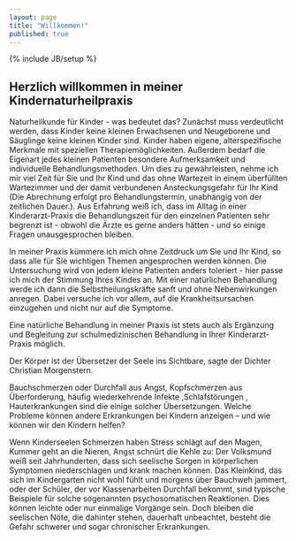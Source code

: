 ```yaml
---
layout: page
title: "Willkommen!"
published: true
---
```


{% include JB/setup %}

## Herzlich willkommen in meiner Kindernaturheilpraxis

Naturheilkunde für Kinder - was bedeutet das? Zunächst muss verdeutlicht werden, dass Kinder keine kleinen Erwachsenen und Neugeborene und Säuglinge keine kleinen Kinder sind. Kinder haben eigene, alterspezifische Merkmale mit speziellen Therapiemöglichkeiten. Außerdem bedarf die Eigenart jedes kleinen Patienten besondere Aufmerksamkeit und individuelle Behandlungsmethoden. Um dies zu gewährleisten, nehme ich mir viel Zeit für Sie und Ihr Kind und das ohne Wartezeit in einem überfüllten Wartezimmer und der damit verbundenen Ansteckungsgefahr für Ihr Kind (Die Abrechnung erfolgt pro Behandlungstermin, unabhängig von der zeitlichen Dauer.). Aus Erfahrung weiß ich, dass im Alltag in einer Kinderarzt-Praxis die Behandlungszeit für den einzelnen Patienten sehr begrenzt ist - obwohl die Ärzte es gerne anders hätten - und so einige Fragen unausgesprochen bleiben. 

In meiner Praxis kümmere ich mich ohne Zeitdruck um Sie und Ihr Kind, so dass alle für Sie wichtigen Themen angesprochen werden können. Die Untersuchung wird von jedem kleine Patienten anders toleriert - hier passe ich mich der Stimmung Ihres Kindes an. Mit einer natürlichen Behandlung werde ich dann die Selbstheilungskräfte sanft und ohne Nebenwirkungen anregen. Dabei versuche ich vor allem, auf die Krankheitsursachen einzugehen und nicht nur auf die Symptome.

Eine natürliche Behandlung in meiner Praxis ist stets auch als Ergänzung und Begleitung zur schulmedizinischen Behandlung in Ihrer Kinderarzt-Praxis möglich.

Der Körper ist der Übersetzer der Seele ins Sichtbare, sagte der Dichter Christian Morgenstern. 

Bauchschmerzen oder Durchfall aus Angst, Kopfschmerzen aus Überforderung, häufig wiederkehrende Infekte  ,Schlafstörungen  ,   Hauterkrankungen sind die einige                                                                       solcher Übersetzungen. Welche Probleme können andere Erkrankungen bei Kindern anzeigen – und wie können wir den Kindern helfen?



Wenn Kinderseelen Schmerzen haben
Stress schlägt auf den Magen, Kummer geht an die Nieren, Angst schnürt die Kehle zu: Der Volksmund weiß seit Jahrhunderten, dass sich seelische Sorgen in körperlichen Symptomen niederschlagen und krank machen können. Das Kleinkind, das sich im Kindergarten nicht wohl fühlt und morgens über Bauchweh jammert, oder der Schüler, der vor Klassenarbeiten Durchfall bekommt, sind typische Beispiele für solche sogenannten psychosomatischen Reaktionen. Dies können leichte oder nur einmalige Vorgänge sein. Doch bleiben die seelischen Nöte, die dahinter stehen, dauerhaft unbeachtet, besteht die Gefahr schwerer und sogar chronischer Erkrankungen.
